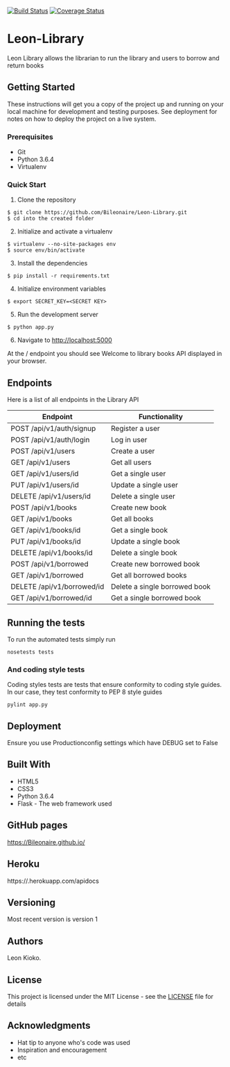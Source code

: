 [![Build Status](https://travis-ci.org/Bileonaire/Leon-Library.svg?branch=Develop-API-version1)](https://travis-ci.org/Bileonaire/Leon-Library)
[![Coverage Status](https://coveralls.io/repos/github/Bileonaire/Leon-Library/badge.svg?branch=Develop-API-version1)](https://coveralls.io/github/Bileonaire/Leon-Library?branch=Develop-API-version1)

# Leon-Library
Leon Library allows the librarian to run the library and users to borrow and return books

## Getting Started

These instructions will get you a copy of the project up and running on your local machine for development and testing purposes. See deployment for notes on how to deploy the project on a live system.

### Prerequisites

* Git
* Python 3.6.4
* Virtualenv

### Quick Start

1. Clone the repository

```
$ git clone https://github.com/Bileonaire/Leon-Library.git
$ cd into the created folder
```
  
2. Initialize and activate a virtualenv

```
$ virtualenv --no-site-packages env
$ source env/bin/activate
```

3. Install the dependencies

```
$ pip install -r requirements.txt
```

4. Initialize environment variables

```
$ export SECRET_KEY=<SECRET KEY>
```

5. Run the development server

```
$ python app.py
```

6. Navigate to [http://localhost:5000](http://localhost:5000)

At the / endpoint you should see Welcome to library books API displayed in your browser.

## Endpoints

Here is a list of all endpoints in the Library API

Endpoint | Functionality 
------------ | -------------
POST   /api/v1/auth/signup | Register a user
POST   /api/v1/auth/login | Log in user
POST   /api/v1/users | Create a user
GET    /api/v1/users | Get all users
GET   /api/v1/users/id | Get a single user
PUT  /api/v1/users/id | Update a single user
DELETE   /api/v1/users/id | Delete a single user
POST   /api/v1/books | Create new book
GET   /api/v1/books | Get all books
GET   /api/v1/books/id | Get a single book
PUT   /api/v1/books/id | Update a single book
DELETE   /api/v1/books/id | Delete a single book
POST   /api/v1/borrowed | Create new borrowed book
GET   /api/v1/borrowed | Get all borrowed books
DELETE   /api/v1/borrowed/id | Delete a single borrowed book
GET   /api/v1/borrowed/id | Get a single borrowed book

## Running the tests

To run the automated tests simply run

```
nosetests tests
```

### And coding style tests

Coding styles tests are tests that ensure conformity to coding style guides. In our case, they test conformity to
PEP 8 style guides

```
pylint app.py
```

## Deployment

Ensure you use Productionconfig settings which have DEBUG set to False

## Built With

* HTML5
* CSS3
* Python 3.6.4
* Flask - The web framework used

## GitHub pages

https://Bileonaire.github.io/

## Heroku

https://.herokuapp.com/apidocs

## Versioning

Most recent version is version 1

## Authors

Leon Kioko.

## License

This project is licensed under the MIT License - see the [LICENSE](LICENSE) file for details

## Acknowledgments

* Hat tip to anyone who's code was used
* Inspiration and encouragement
* etc
